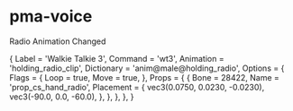 # pma-voice
Radio Animation Changed

{
            Label = 'Walkie Talkie 3',
            Command = 'wt3',
            Animation = 'holding_radio_clip',
            Dictionary = 'anim@male@holding_radio',
            Options = {
                Flags = {
                    Loop = true,
                    Move = true,
                },
                Props = {
                    {
                        Bone = 28422,
                        Name = 'prop_cs_hand_radio',
                        Placement = {
                            vec3(0.0750, 0.0230, -0.0230),
                            vec3(-90.0, 0.0, -60.0),
                        },
                    },
                },
            },
        }
